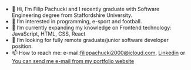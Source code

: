 - 👋 Hi, I’m Filip Pachucki and I recently graduate with Software Engineering degree from Staffordshire University. 
- 👀 I’m interested in programming, e-sport and football. 
- 🌱 I’m currently expanding my knowledge on Frontend technology: JavaScript, HTML, CSS, React
- 💞️ I’m looking for fully remote graduate/junior software developer position.
- 📫 How to reach me: e-mail:filippachucki2000@icloud.com, <a href="https://www.linkedin.com/in/filip-pachucki-97a4101b5/">Linkedin</a> or <a href="https://portfolio-website-f4cab.web.app">You can send me e-mail from my portfolio website</a> 

<!---
filippachucki/filippachucki is a ✨ special ✨ repository because its `README.md` (this file) appears on your GitHub profile.
You can click the Preview link to take a look at your changes.
--->
